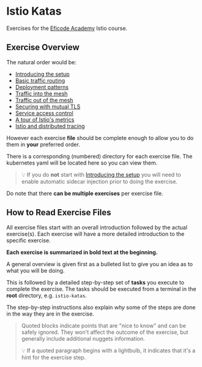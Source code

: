 # Istio Katas

Exercises for the [Eficode Academy](https://www.eficode.com/academy) Istio course.

## Exercise Overview

The natural order would be:

- [Introducing the setup](00-setup-introduction.md)
- [Basic traffic routing](01-basic-traffic-routing.md)
- [Deployment patterns](02-deployment-patterns.md)
- [Traffic into the mesh](03-ingress-traffic.md)
- [Traffic out of the mesh](04-egress-traffic.md)
- [Securing with mutual TLS](05-securing-with-mtls.md)
- [Service access control](06-service-access-control.md)
- [A tour of Istio's metrics](07-istio-metrics-tour.md)
- [Istio and distributed tracing](08-distributed-tracing.md)

However each exercise **file** should be complete enough to allow you to 
do them in **your** preferred order.

There is a corresponding (numbered) directory for each exercise file. The 
kubernetes yaml will be located here so you can view them.

> :bulb: If you do **not** start with [Introducing the setup](00-setup-introduction.md) 
> you will need to enable automatic sidecar injection prior to doing the exercise.

Do note that there **can be multiple exercises** per exercise file. 

## How to Read Exercise Files

All exercise files start with an overall introduction followed by the actual 
exercise(s). Each exercise will have a more detailed introduction to the 
specific exercise.

**Each exercise is summarized in bold text at the beginning.**

A general overview is given first as a bulleted list to give you an 
idea as to what you will be doing. 

This is followed by a detailed step-by-step set of **tasks** you execute 
to complete the exercise. The tasks should be executed from a terminal in 
the **root** directory, e.g. `istio-katas`.

The step-by-step instructions also explain _why_ some of the steps are 
done in the way they are in the exercise.

> Quoted blocks indicate points that are "nice to know" and can be safely 
> ignored. They won't affect the outcome of the exercise, but generally 
> include additional nuggets information.
>
> :bulb: If a quoted paragraph begins with a lightbulb, it indicates that 
> it's a hint for the exercise step.
